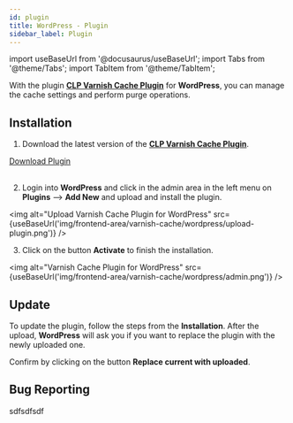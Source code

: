 ```yaml
---
id: plugin
title: WordPress - Plugin
sidebar_label: Plugin
---
```


import useBaseUrl from '@docusaurus/useBaseUrl';
import Tabs from '@theme/Tabs';
import TabItem from '@theme/TabItem';

With the plugin [**CLP Varnish Cache Plugin**](https://github.com/cloudpanel-io/clp-wp-varnish-cache) for **WordPress**, you can manage the cache settings and perform purge operations.

## Installation

1. Download the latest version of the [**CLP Varnish Cache Plugin**](https://github.com/cloudpanel-io/clp-wp-varnish-cache).

<a class="btn btn-blue btn-lg" href="https://github.com/cloudpanel-io/clp-wp-varnish-cache/raw/master/release/latest.zip" target="_blank">Download Plugin</a> <br /><br/>

2. Login into **WordPress** and click in the admin area in the left menu on **Plugins** --> **Add New** and upload and install the plugin.

<img alt="Upload Varnish Cache Plugin for WordPress" src={useBaseUrl('img/frontend-area/varnish-cache/wordpress/upload-plugin.png')} />

3. Click on the button **Activate** to finish the installation.

<img alt="Varnish Cache Plugin for WordPress" src={useBaseUrl('img/frontend-area/varnish-cache/wordpress/admin.png')} />

## Update

To update the plugin, follow the steps from the **Installation**.
After the upload, **WordPress** will ask you if you want to replace the plugin with the newly uploaded one.

Confirm by clicking on the button **Replace current with uploaded**.

## Bug Reporting

sdfsdfsdf